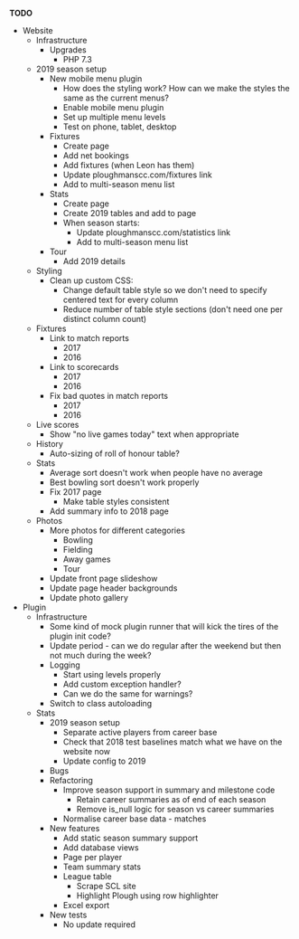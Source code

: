 __TODO__
* Website
    * Infrastructure
        * Upgrades
            * PHP 7.3
    * 2019 season setup
        * New mobile menu plugin
            * How does the styling work? How can we make the styles the same as the current menus?
            * Enable mobile menu plugin
            * Set up multiple menu levels
            * Test on phone, tablet, desktop
        * Fixtures
            * Create page
            * Add net bookings
            * Add fixtures (when Leon has them)
            * Update ploughmanscc.com/fixtures link
            * Add to multi-season menu list
        * Stats
            * Create page
            * Create 2019 tables and add to page
            * When season starts:
                * Update ploughmanscc.com/statistics link
                * Add to multi-season menu list
        * Tour
            * Add 2019 details
    * Styling
        * Clean up custom CSS:
            * Change default table style so we don't need to specify centered text for every column
            * Reduce number of table style sections (don't need one per distinct column count)
    * Fixtures
        * Link to match reports
            * 2017
            * 2016
        * Link to scorecards
            * 2017
            * 2016
        * Fix bad quotes in match reports
            * 2017
            * 2016
    * Live scores
        * Show "no live games today" text when appropriate
    * History
        * Auto-sizing of roll of honour table?
    * Stats
        * Average sort doesn't work when people have no average
        * Best bowling sort doesn't work properly
        * Fix 2017 page
            * Make table styles consistent
        * Add summary info to 2018 page
    * Photos
        * More photos for different categories
            * Bowling
            * Fielding
            * Away games
            * Tour
        * Update front page slideshow
        * Update page header backgrounds
        * Update photo gallery
* Plugin
    * Infrastructure
        * Some kind of mock plugin runner that will kick the tires of the plugin init code?
        * Update period - can we do regular after the weekend but then not much during the week?
        * Logging
            * Start using levels properly
            * Add custom exception handler?
            * Can we do the same for warnings?
        * Switch to class autoloading
    * Stats
        * 2019 season setup
            * Separate active players from career base
            * Check that 2018 test baselines match what we have on the website now
            * Update config to 2019
        * Bugs
        * Refactoring
            * Improve season support in summary and milestone code
                * Retain career summaries as of end of each season
                * Remove is_null logic for season vs career summaries
            * Normalise career base data - matches
        * New features
            * Add static season summary support
            * Add database views
            * Page per player
            * Team summary stats
            * League table
                * Scrape SCL site
                * Highlight Plough using row highlighter
            * Excel export
        * New tests
            * No update required
